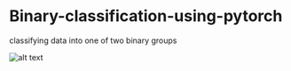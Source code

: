 # Binary-classification-using-pytorch
classifying data into one of two binary groups


![alt text](http://uupload.ir/files/ae1u_3.png)
